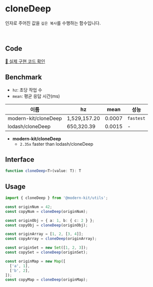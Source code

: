 # cloneDeep

인자로 주어진 값을 `깊은 복사`를 수행하는 함수입니다.

<br />

## Code
[🔗 실제 구현 코드 확인](https://github.com/modern-agile-team/modern-kit/blob/main/packages/utils/src/common/cloneDeep/index.ts)

## Benchmark
- `hz`: 초당 작업 수
- `mean`: 평균 응답 시간(ms)

|이름|hz|mean|성능|
|------|---|---|---|
|modern-kit/cloneDeep|1,529,157.20|0.0007|`fastest`|
|lodash/cloneDeep|650,320.39|0.0015|-|

- **modern-kit/cloneDeep**
  - `2.35x` faster than lodash/cloneDeep

## Interface
```ts title="typescript"
function cloneDeep<T>(value: T): T
```

## Usage
```ts title="typescript"
import { cloneDeep } from '@modern-kit/utils';

const originNum = 42;
const copyNum = cloneDeep(originNum);

const originObj = { a: 1, b: { c: 2 } };
const copyObj = cloneDeep(originObj);

const originArray = [1, 2, [3, 4]];
const copyArray = cloneDeep(originArray);

const originSet = new Set([1, 2, 3]);
const copySet = cloneDeep(originSet);

const originMap = new Map([
  ['a', 1],
  ['b', 2],
]);
const copyMap = cloneDeep(originMap);
```